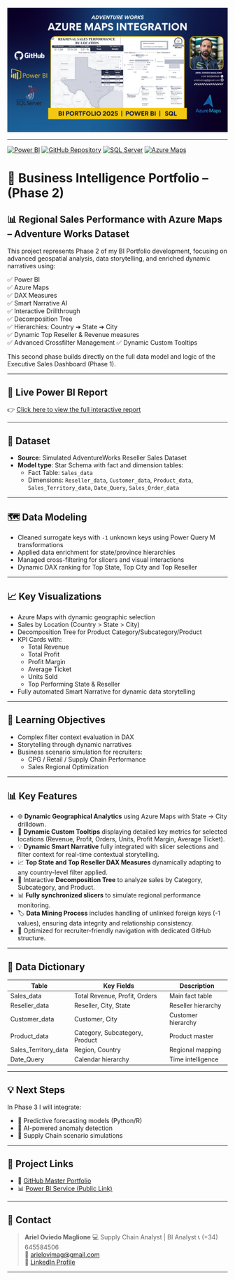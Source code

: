 ![Azure Maps Cover](azure_maps_cover.png)

---

[![Power BI](https://img.shields.io/badge/Power%20BI-Dashboard-blue?logo=Power%20BI)](https://app.powerbi.com/view?r=eyJrIjoiMDEzYTZmNjMtYjNjMS00YzUyLTlhOWEtODY4ZmY4ZmZjZmRiIiwidCI6IjQwOWY3ZjkzLTQ0N2EtNDBiYi05YzVjLWQ1MjI1M2E1ZjM5YiIsImMiOjZ9)
[![GitHub Repository](https://img.shields.io/badge/GitHub-Repository-black?logo=GitHub)](https://github.com/arielovimag/adventureworks-bi-portfolio)
[![SQL Server](https://img.shields.io/badge/SQL%20Server-Database-red?logo=Microsoft%20SQL%20Server)]()
[![Azure Maps](https://img.shields.io/badge/Azure-Maps-blue?logo=Microsoft%20Azure)]()

# 🚀 Business Intelligence Portfolio – (Phase 2)

## 📊 Regional Sales Performance with Azure Maps – Adventure Works Dataset

This project represents Phase 2 of my BI Portfolio development, focusing on advanced geospatial analysis, data storytelling, and enriched dynamic narratives using:

✅ Power BI  
✅ Azure Maps  
✅ DAX Measures  
✅ Smart Narrative AI  
✅ Interactive Drillthrough  
✅ Decomposition Tree  
✅ Hierarchies: Country ➔ State ➔ City  
✅ Dynamic Top Reseller & Revenue measures  
✅ Advanced Crossfilter Management
✅ Dynamic Custom Tooltips

This second phase builds directly on the full data model and logic of the Executive Sales Dashboard (Phase 1).

---

## 🔗 Live Power BI Report

👉 [Click here to view the full interactive report]([PUBLIC-POWER-BI-SERVICE-LINK](https://app.powerbi.com/view?r=eyJrIjoiMDEzYTZmNjMtYjNjMS00YzUyLTlhOWEtODY4ZmY4ZmZjZmRiIiwidCI6IjQwOWY3ZjkzLTQ0N2EtNDBiYi05YzVjLWQ1MjI1M2E1ZjM5YiIsImMiOjZ9))

---

## 🔎 Dataset

- **Source**: Simulated AdventureWorks Reseller Sales Dataset
- **Model type**: Star Schema with fact and dimension tables:
  - Fact Table: `Sales_data`
  - Dimensions: `Reseller_data`, `Customer_data`, `Product_data`, `Sales_Territory_data`, `Date_Query`, `Sales_Order_data`

---

## 🗺️ Data Modeling

- Cleaned surrogate keys with `-1` unknown keys using Power Query M transformations
- Applied data enrichment for state/province hierarchies
- Managed cross-filtering for slicers and visual interactions
- Dynamic DAX ranking for Top State, Top City and Top Reseller

---

## 📈 Key Visualizations

- Azure Maps with dynamic geographic selection  
- Sales by Location (Country > State > City)  
- Decomposition Tree for Product Category/Subcategory/Product  
- KPI Cards with:
  - Total Revenue
  - Total Profit
  - Profit Margin
  - Average Ticket
  - Units Sold
  - Top Performing State & Reseller
- Fully automated Smart Narrative for dynamic data storytelling

---

## 🎯 Learning Objectives

- Complex filter context evaluation in DAX
- Storytelling through dynamic narratives
- Business scenario simulation for recruiters:
  - CPG / Retail / Supply Chain Performance
  - Sales Regional Optimization

---

## 📊 Key Features

- 🌐 **Dynamic Geographical Analytics** using Azure Maps with State → City drilldown.
- 🎯 **Dynamic Custom Tooltips** displaying detailed key metrics for selected locations (Revenue, Profit, Orders, Units, Profit Margin, Average Ticket).
- 💡 **Dynamic Smart Narrative** fully integrated with slicer selections and filter context for real-time contextual storytelling.
- 📈 **Top State and Top Reseller DAX Measures** dynamically adapting to any country-level filter applied.
- 🔎 Interactive **Decomposition Tree** to analyze sales by Category, Subcategory, and Product.
- 📊 **Fully synchronized slicers** to simulate regional performance monitoring.
- 🏷 **Data Mining Process** includes handling of unlinked foreign keys (-1 values), ensuring data integrity and relationship consistency.
- 🚀 Optimized for recruiter-friendly navigation with dedicated GitHub structure.

---

## 📄 Data Dictionary

| Table | Key Fields | Description |
| --- | --- | --- |
| Sales_data | Total Revenue, Profit, Orders | Main fact table |
| Reseller_data | Reseller, City, State | Reseller hierarchy |
| Customer_data | Customer, City | Customer hierarchy |
| Product_data | Category, Subcategory, Product | Product master |
| Sales_Territory_data | Region, Country | Regional mapping |
| Date_Query | Calendar hierarchy | Time intelligence |

---

## 💡 Next Steps

In Phase 3 I will integrate:

- 🔮 Predictive forecasting models (Python/R)
- 🧠 AI-powered anomaly detection
- 🎯 Supply Chain scenario simulations

---

## 🔗 Project Links

- 🎯 [GitHub Master Portfolio](https://github.com/arielovimag/adventureworks-bi-portfolio)
- 📊 [Power BI Service (Public Link)](https://app.powerbi.com/view?r=eyJrIjoiMDEzYTZmNjMtYjNjMS00YzUyLTlhOWEtODY4ZmY4ZmZjZmRiIiwidCI6IjQwOWY3ZjkzLTQ0N2EtNDBiYi05YzVjLWQ1MjI1M2E1ZjM5YiIsImMiOjZ9)

---

## 📩 Contact

> **Ariel Oviedo Maglione**
> 💻 Supply Chain Analyst | BI Analyst
> 📞 (+34) 645584506  
> 📧 arielovimag@gmail.com  
> 💼 [LinkedIn Profile](https://www.linkedin.com/in/arielovimag/)

---

